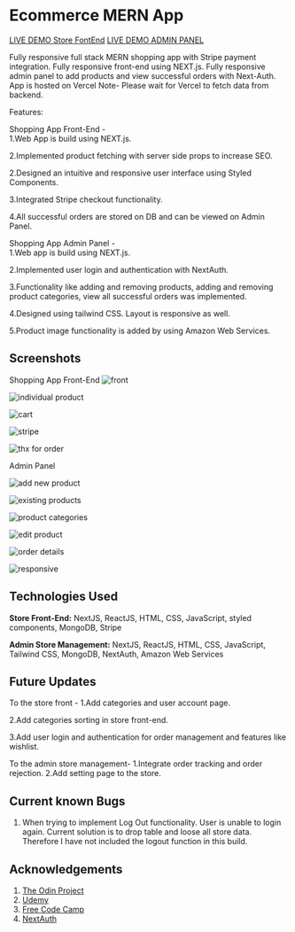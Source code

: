 ﻿# Ecommerce MERN App

 [LIVE DEMO Store FontEnd](https://ecommerce-mern-app-mqcs.vercel.app/)
 [LIVE DEMO ADMIN PANEL](https://ecommerce-mern-app-pearl.vercel.app/)

                   

Fully responsive full stack MERN shopping app with Stripe payment integration. Fully responsive front-end using NEXT.js. Fully responsive admin panel to add products and view successful orders with Next-Auth. App is hosted on Vercel
Note- Please wait for Vercel to fetch data from backend.

Features:

Shopping App Front-End -<br>
1.Web App is build using NEXT.js.

2.Implemented product fetching with server side props to increase SEO.

2.Designed an intuitive and responsive user interface using Styled Components.

3.Integrated Stripe checkout functionality.

4.All successful orders are stored on DB and can be viewed on Admin Panel.

Shopping App Admin Panel -<br>
1.Web app is build using NEXT.js.

2.Implemented user login and authentication with NextAuth.

3.Functionality like adding and removing products, adding and removing product categories, view all successful orders was implemented.

4.Designed using tailwind CSS. Layout is responsive as well.

5.Product image functionality is added by using Amazon Web Services.



## Screenshots

Shopping App Front-End
![front](https://github.com/Tarun-Sachan/mern-whatsapp-api/assets/117214735/6f19e943-65ba-44f9-b89f-b40570d1a9fa)


![individual product](https://github.com/Tarun-Sachan/mern-whatsapp-api/assets/117214735/0efd2e64-05f6-4d97-bf89-0a99666860f9)

![cart](https://github.com/Tarun-Sachan/mern-whatsapp-api/assets/117214735/42b527c3-4469-4912-b92d-3e5a74888841)


![stripe](https://github.com/Tarun-Sachan/mern-whatsapp-api/assets/117214735/0d09d9c3-a645-4988-ac8c-7cd63ed9a4b3)

![thx for order](https://github.com/Tarun-Sachan/mern-whatsapp-api/assets/117214735/9508f97d-55a6-467e-a0d4-4178f6aac372)


Admin Panel

![add new product](https://github.com/Tarun-Sachan/mern-whatsapp-api/assets/117214735/28121417-6af5-4bea-b585-fa3aa3cf6c06)

![existing products](https://github.com/Tarun-Sachan/mern-whatsapp-api/assets/117214735/9192a28f-dd91-46f5-95db-c7a1d44eb663)

![product categories](https://github.com/Tarun-Sachan/mern-whatsapp-api/assets/117214735/e9380f03-9f5e-4111-9399-214f1591ec6d)

![edit product](https://github.com/Tarun-Sachan/mern-whatsapp-api/assets/117214735/41793798-3099-43e9-b8f8-09e3878f3540)

![order details](https://github.com/Tarun-Sachan/mern-whatsapp-api/assets/117214735/4ce3ef30-ff69-408a-a1ac-f453102b2bcb)

![responsive](https://github.com/Tarun-Sachan/mern-whatsapp-api/assets/117214735/6f7daf3e-38b1-4181-b1a1-32991716b879)


## Technologies Used

**Store Front-End:** NextJS, ReactJS, HTML, CSS, JavaScript, styled components, MongoDB, Stripe

**Admin Store Management:** NextJS, ReactJS, HTML, CSS, JavaScript, Tailwind CSS, MongoDB, NextAuth, Amazon Web Services


## Future Updates

To the store front -
1.Add categories and user account page.

2.Add categories sorting in store front-end.

3.Add user login and authentication for order management and features like wishlist.

To the admin store management-
1.Integrate order tracking and order rejection.
2.Add setting page to the store.


## Current known Bugs

1. When trying to implement Log Out functionality. User is unable to login again. Current solution is to drop table and loose all store data. Therefore I have not included the logout function in this build.

## Acknowledgements

 1. [The Odin Project](https://www.theodinproject.com/paths/full-stack-javascript/courses/intermediate-html-and-css)
 2. [Udemy](https://www.udemy.com/course/react-the-complete-guide-incl-redux/)
 3. [Free Code Camp](https://www.youtube.com/@freecodecamp)
 4. [NextAuth](https://next-auth.js.org/getting-started/introduction)






